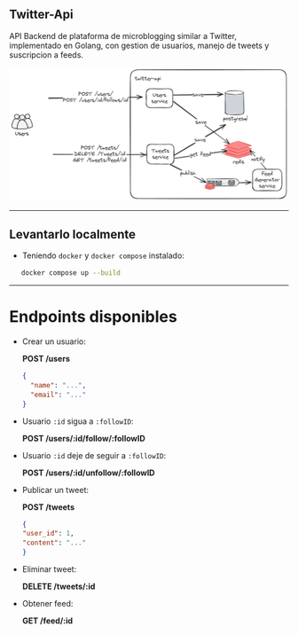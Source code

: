 ## **Twitter-Api**

API Backend de plataforma de microblogging similar a Twitter, implementado en Golang, con gestion de usuarios, manejo de tweets y suscripcion a feeds.


![Diagrama de arquitectura](/docs/diagram.png)


---

## **Levantarlo localmente**
   * Teniendo `docker` y `docker compose` instalado:
```bash
   docker compose up --build
```
---

# Endpoints disponibles
 
* Crear un usuario:
 
  **POST /users**
  ```json
  {
    "name": "...",
    "email": "..."
  }
  ```

  
* Usuario `:id` sigua a `:followID`:

  **POST /users/:id/follow/:followID**


* Usuario `:id` deje de seguir a `:followID`:

  **POST /users/:id/unfollow/:followID**


* Publicar un tweet:

  **POST /tweets**
    ```json
  {
    "user_id": 1,
    "content": "..."
  }
  ```

* Eliminar tweet:

  **DELETE /tweets/:id**


* Obtener feed:

  **GET /feed/:id**

